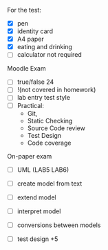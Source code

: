 For the test:
- [x] pen
- [x] identity card
- [x] A4 paper
- [x] eating and drinking
- [ ] calculator not required

Moodle Exam
- [ ] true/false 24
- [ ] !(not covered in homework) 
- [ ] lab entry test style
- [ ] Practical:
	- Git, 
	- Static Checking
	- Source Code review
	- Test Design
	- Code coverage

On-paper exam
- [ ] UML (LAB5 LAB6)
- [ ] create model from text
- [ ] extend model
- [ ] interpret model
- [ ] conversions between models
- [ ] test design +5

